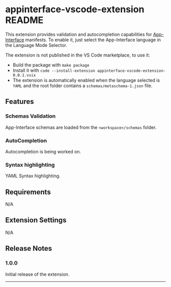 # appinterface-vscode-extension README

This extension provides validation and autocompletion capabilities for [App-Interface](https://github.com/app-sre/app-interface) manifests. To enable it, just select the App-Interface language in the Language Mode Selector.

The extension is not published in the VS Code marketplace, to use it:

* Build the package with `make package`
* Install it with `code --install-extension appinterface-vscode-extension-0.0.1.vsix`
* The extension is automatically enabled when the language selected is `YAML` and the root folder contains a `schemas/metaschema-1.json` file.

## Features

### Schemas Validation

App-Interface schemas are loaded from the `<workspace>/schemas` folder.

### AutoCompletion

Autocompletion is being worked on.

### Syntax highlighting

YAML Syntax highlighting.

## Requirements

N/A

## Extension Settings

N/A

## Release Notes

### 1.0.0

Initial release of the extension.

---

